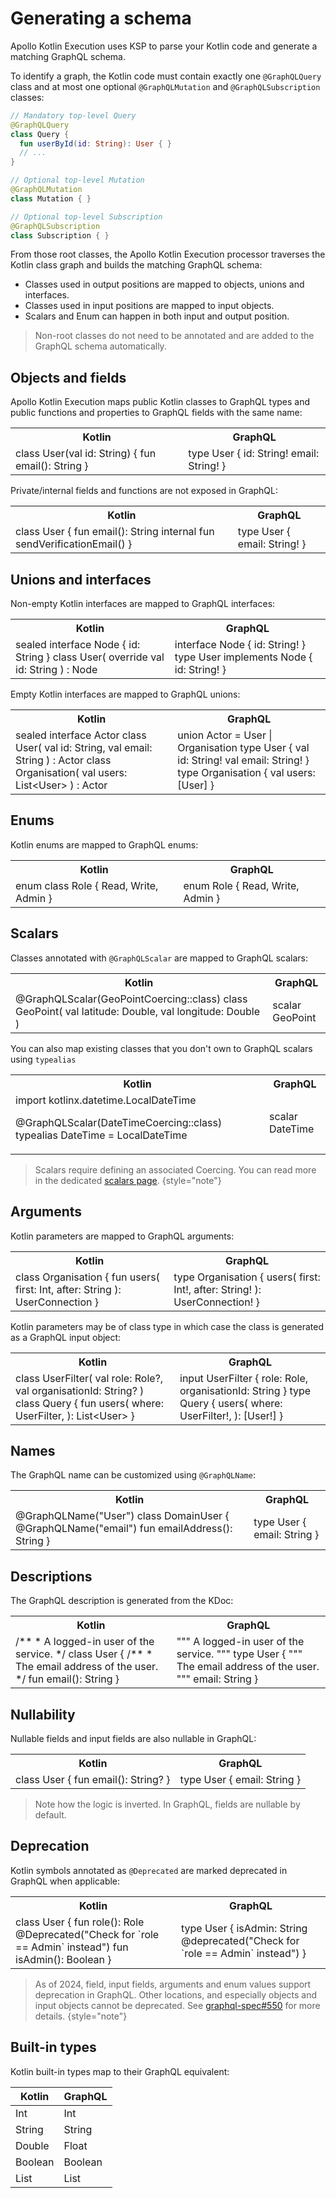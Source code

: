 # Generating a schema

Apollo Kotlin Execution uses KSP to parse your Kotlin code and generate a matching GraphQL schema. 

To identify a graph, the Kotlin code must contain exactly one `@GraphQLQuery` class and at most one optional  `@GraphQLMutation` and `@GraphQLSubscription` classes:

```kotlin
// Mandatory top-level Query
@GraphQLQuery
class Query {
  fun userById(id: String): User { }
  // ...
}

// Optional top-level Mutation
@GraphQLMutation
class Mutation { }

// Optional top-level Subscription
@GraphQLSubscription
class Subscription { }
```


From those root classes, the Apollo Kotlin Execution processor traverses the Kotlin class graph and builds the matching GraphQL schema:
* Classes used in output positions are mapped to objects, unions and interfaces.
* Classes used in input positions are mapped to input objects.
* Scalars and Enum can happen in both input and output position.

> Non-root classes do not need to be annotated and are added to the GraphQL schema automatically.

## Objects and fields

Apollo Kotlin Execution maps public Kotlin classes to GraphQL types and public functions and properties to GraphQL fields with the same name:

<table>
<tr><th>Kotlin</th><th>GraphQL</th></tr>
<tr>
<td>
<code-block lang="kotlin">
class User(val id: String) {
    fun email(): String
}
</code-block>
</td>
<td>
<code-block lang="graphql">
type User {
    id: String!
    email: String!
}
</code-block>
</td>
</tr>
</table>

Private/internal fields and functions are not exposed in GraphQL:

<table>
<tr><th>Kotlin</th><th>GraphQL</th></tr>
<tr>
<td>
<code-block lang="kotlin">
class User {
    fun email(): String
    internal fun sendVerificationEmail()
}
</code-block>
</td>
<td>
<code-block lang="graphql">
type User {
    email: String!
}
</code-block>
</td>
</tr>
</table>

## Unions and interfaces

Non-empty Kotlin interfaces are mapped to GraphQL interfaces:

<table>
<tr><th>Kotlin</th><th>GraphQL</th></tr>
<tr>
<td>
<code-block lang="kotlin">
sealed interface Node {
    id: String
}
class User(
    override val id: String
) : Node 
</code-block>
</td>
<td>
<code-block lang="graphql">
interface Node {
    id: String!
}
type User implements Node {
    id: String!
}
</code-block>
</td>
</tr>
</table>

Empty Kotlin interfaces are mapped to GraphQL unions:

<table>
<tr><th>Kotlin</th><th>GraphQL</th></tr>
<tr>
<td>
<code-block lang="kotlin">
sealed interface Actor 
class User(
    val id: String,
    val email: String
) : Actor
class Organisation(
    val users: List&lt;User&gt;
) : Actor
</code-block>
</td>
<td>
<code-block lang="graphql">
union Actor = User | Organisation
type User {
    val id: String!
    val email: String!
}
type Organisation {
    val users: [User]
}
</code-block>
</td>
</tr>
</table>

## Enums

Kotlin enums are mapped to GraphQL enums:

<table>
<tr><th>Kotlin</th><th>GraphQL</th></tr>
<tr>
<td>
<code-block lang="kotlin">
enum class Role {
    Read,
    Write,
    Admin
}
</code-block>
</td>
<td>
<code-block lang="graphql">
enum Role {
    Read,
    Write,
    Admin
}
</code-block>
</td>
</tr>
</table>

## Scalars

Classes annotated with `@GraphQLScalar` are mapped to GraphQL scalars:

<table>
<tr><th>Kotlin</th><th>GraphQL</th></tr>
<tr>
<td>
<code-block lang="kotlin">
@GraphQLScalar(GeoPointCoercing::class)
class GeoPoint(
    val latitude: Double, 
    val longitude: Double
)
</code-block>
</td>
<td>
<code-block lang="graphql">
scalar GeoPoint
</code-block>
</td>
</tr>
</table>

You can also map existing classes that you don't own to GraphQL scalars using `typealias`

<table>
<tr><th>Kotlin</th><th>GraphQL</th></tr>
<tr>
<td>
<code-block lang="kotlin">
import kotlinx.datetime.LocalDateTime

@GraphQLScalar(DateTimeCoercing::class)
typealias DateTime = LocalDateTime
</code-block>
</td>
<td>
<code-block lang="graphql">
scalar DateTime
</code-block>
</td>
</tr>
</table>

> Scalars require defining an associated Coercing. You can read more in the dedicated [scalars page](scalars.md).
{style="note"}

## Arguments

Kotlin parameters are mapped to GraphQL arguments:

<table>
<tr><th>Kotlin</th><th>GraphQL</th></tr>
<tr>
<td>
<code-block lang="kotlin">
class Organisation {
    fun users(
        first: Int, 
        after: String
    ): UserConnection
}
</code-block>
</td>
<td>
<code-block lang="graphql">
type Organisation {
    users(
        first: Int!,
        after: String!
    ): UserConnection!
}
</code-block>
</td>
</tr>
</table>

Kotlin parameters may be of class type in which case the class is generated as a GraphQL input object:

<table>
<tr><th>Kotlin</th><th>GraphQL</th></tr>
<tr>
<td>
<code-block lang="kotlin">
class UserFilter(
    val role: Role?, 
    val organisationId: String?
)
class Query {
    fun users(
        where: UserFilter, 
    ): List&lt;User&gt;
}
</code-block>
</td>
<td>
<code-block lang="graphql">
input UserFilter {
    role: Role,
    organisationId: String
}
type Query {
    users(
        where: UserFilter!,
    ): [User!]
}
</code-block>
</td>
</tr>
</table>

## Names
The GraphQL name can be customized using `@GraphQLName`:

<table>
<tr><th>Kotlin</th><th>GraphQL</th></tr>
<tr>
<td>
<code-block lang="kotlin">
@GraphQLName("User")
class DomainUser {
    @GraphQLName("email")
    fun emailAddress(): String
}
</code-block>
</td>
<td>
<code-block lang="graphql">
type User {
    email: String
}
</code-block>
</td>
</tr>
</table>

## Descriptions
The GraphQL description is generated from the KDoc:

<table>
<tr><th>Kotlin</th><th>GraphQL</th></tr>
<tr>
<td>
<code-block lang="kotlin">
/**
 * A logged-in user of the service.
 */
class User {
    /**
     * The email address of the user.
     */
    fun email(): String
}
</code-block>
</td>
<td>
<code-block lang="graphql">
"""
A logged-in user of the service.
"""
type User {
    """
    The email address of the user.
    """
    email: String
}
</code-block>
</td>
</tr>
</table>

## Nullability

Nullable fields and input fields are also nullable in GraphQL:

<table>
<tr><th>Kotlin</th><th>GraphQL</th></tr>
<tr>
<td>
<code-block lang="kotlin">
class User {
    fun email(): String?
}
</code-block>
</td>
<td>
<code-block lang="graphql">
type User {
    email: String
}
</code-block>
</td>
</tr>
</table>

> Note how the logic is inverted. In GraphQL, fields are nullable by default.

## Deprecation

Kotlin symbols annotated as `@Deprecated` are marked deprecated in GraphQL when applicable:

<table>
<tr><th>Kotlin</th><th>GraphQL</th></tr>
<tr>
<td>
<code-block lang="kotlin">
class User {
    fun role(): Role
    @Deprecated("Check for `role == Admin` instead")
    fun isAdmin(): Boolean
}
</code-block>
</td>
<td>
<code-block lang="graphql">
type User {
    isAdmin: String @deprecated("Check for `role == Admin` instead")
}
</code-block>
</td>
</tr>
</table>

> As of 2024, field, input fields, arguments and enum values support deprecation in GraphQL. Other locations, and especially objects and input objects cannot be deprecated. See [graphql-spec#550](https://github.com/graphql/graphql-spec/issues/550) for more details.
{style="note"}

## Built-in types

Kotlin built-in types map to their GraphQL equivalent:

| Kotlin  | GraphQL |
|---------|---------|
| Int     | Int     |
| String  | String  |
| Double  | Float   |
| Boolean | Boolean |
| List    | List    |